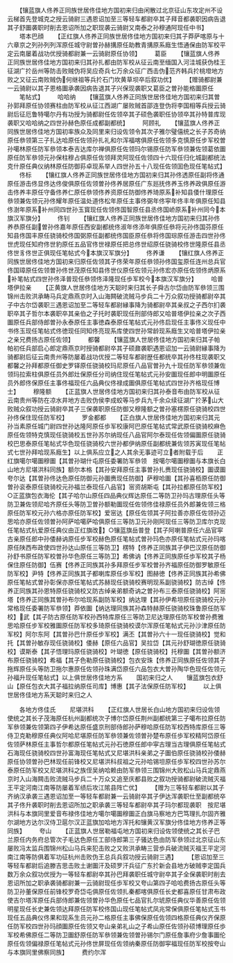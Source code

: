 <!-- { "loadSidebar": true } -->
　　【镶蓝旗人佟养正同族世居佟佳地方国初来归由闲散过北京征山东攻定州不设云梯首先登城克之授云骑尉三遇恩诏加至三等轻车都尉卒其子拜音都袭职因病告退其子舒圗袭职时削去恩诏所加之职现袭云骑尉又南泰之孙穆通阿现任中书】
　　塔本巴顔
　　【正红旗人佟养正同族世居佟佳地方国初来归其子莽萨喀原与十六章京之列孙列列浑原任城守尉曽孙赫搆原任助教青搆原系廕生悟通保由防军校平定云南屡着战功优授骑都尉兼一云骑尉原任协领】
　　葛臣
　　【镶蓝旗人佟养正同族世居佟佳地方国初来归其孙扎都由防军校从征云南至缅国入河洼城获伪桂王征湖广扵岳州等防击败贼伪将吴应奇兵七万余众征广西击伪范齐韩兵扵桃墱地方败之又征云南败贼伪何继祖等兵扵石门坎黄草坝卒后叙功优】
　　【赠骑都尉兼一云骑尉以其子恩格圗承袭因病告退其子兴保现袭职又葛臣之曽孙能格圗原任
　　笔帖式】
　　哈哈纳
　　【镶蓝旗人佟养正同族世居佟佳地方国初来归其曽孙郭拜原任协领赛柱由防军校从征江西湖广屡败贼首邵连登伪将李国相等兵授云骑尉后征厄鲁特噶尔丹有功授为骑都尉任佐领卒其子硕色袭职任协领卒其孙特普库现袭职又哈哈纳之四世孙赫色原任成都副都统】
　　阿顾礼
　　【镶蓝旗人佟养正同族世居佟佳地方国初率族众及同里来归设佐领令其次子雅尔璧僖统之长子苏奇纳原任叅领第三子扎达哈原任佐领孙扎礼和尔浑福喀俱原任佐领多克慎原任步军校曽孙噶林原任防军叅领本泰吉达库尔禅俱原任佐领玛尔锡原任防军叅领兼佐领葛依圗原任防军叅领元孙保柱穆占俱原任佐领拜灵阿现任佐领四十六现任归化城副都统法克什原任典仪纳林原任防御荪卓现系举人四世孙五十八现任佐领囬色现任笔帖式】
　　佟标
　　【镶红旗人佟养正同族世居佟佳地方国初来归其孙佟透原任副将佟通原任游击佟显佟达佟俊俱原任佐领曽孙佟养居原任广东廵抚佟养玉佟养政俱原任游击佟养丰原任守备佟养仁原任叅领佟养资原任防御佟养琦原系补知县倭什理原任叅领兼佐领元孙佟耀年原任温处道佟松年原任主事佟弼年佟寜年佟丰年俱原任知县佟澍年原系补州同四世孙玉寳现任佐领佟国智原任县丞佟国峤原系补州同今本旗汉军旗分】
　　佟钊
　　【镶红旗人佟养正同族世居佟佳地方国初来归其孙佟养恭原任副曽孙佟嘉年原任西安副都统佟淑年佟添年俱原任叅将元孙佟国芬原任知县佟国丰原任骁骑校佟国弼原任副都统佟国臣原任叅将佟国琮原任游击四世孙佟世虎现任知府佟世豹原任五品官佟世禄原任把总佟世绍原任骁骑校佟世隆原任县丞佟世豸佟世正俱现任笔帖式今本旗汉军旗分】
　　佟养谦
　　【镶红旗人佟养正同族世居佟佳地方国初来归原任佐领其子佟荣年原任叅领孙佟国玺原任连州总兵官佟国璋原任佐领曽孙佟世茂原任知县佟世仪原任佐领元孙佟宏亦原任佐领佟炳原系补笔帖式四世孙佟泽普现任叅领佟泽隆现任歩军校今本旗汉军旗分】
　　哈普塔伊拉亲
　　【正黄旗人世居佟佳地方天聪时来归其长子舜古尔岱由防军叅领三围锦州击败洪承畴马兵定鼎燕京时入山海闗破流贼马步兵二十万众叙功授骑都尉卒其子中古尔岱袭职三遇恩诏加至二等轻车都尉縁事降为骑都尉卒其亲叔之子西尔扪袭职卒其子哲尔本袭职卒其亲伯之子托时袭职现任刑部侍郎又哈普塔伊拉亲之次子西圗原任兵部侍郎曽孙永泰原任主事徳森泰原任笔帖式元孙佟启现任主事佟义现任中书佟玉现任笔帖式佟徳现任同知佟亮现系库使四世孙常龄现系廕生又哈普塔伊拉亲之亲兄费扬古原任佐领】
　　都馨
　　【镶蓝旗人世居佟佳地方国初来归其子帕帕初任兵部启心郎定鼎燕京时授骑都尉卒其子硕鼐袭职遇恩诏加一云骑尉縁事降为骑都尉后征云南贵州等防屡着战功优授二等轻车都尉歴任都统卒其孙佟柱现袭职又都馨之孙拜都原任御史罗铎原任骁骑校玛尼原任八品官曽孙九十现任防军叅领兼佐领玛拉索柱俱原任员外郎灶保原任分司纳住现任笔帖式元孙安圗现任郎中明圗原任员外郎佟保原任主事佟福现任六品典仪佟禄成圗俱原任笔帖式四世孙齐格现任博士】
　　穆隆额
　　【正蓝旗人世居佟佳地方国初来归其孙泰音布由防军校从征云南贵州等防在凉水井地方击败伪侯李成蛟等马步兵九千余众续征湖广扵茅山大败贼众叙功授云骑尉卒其子三保袭职原任防御又穆隆额之曽孙塞楞原任骁骑校四世孙佟保住现任防军校】
　　罗金都都
　　【正白旗人世居佟佳地方国初来归其元孙当素原任城门尉四世孙达隆阿原任歩军校康阿巴原任笔帖式常武原任骁骑校麻色原任佐领特克慎现任骁骑校五世孙苏尔纳现任八品官阿尔泰现任佐领偏圗原任骁骑校巴思泰原任笔帖式华色现任骁骑校六世孙都伊纳原任副都统兼佐领苏寅现任笔帖式七世孙拜哈现系廕生】以上俱系应立之人其余无事迹可立者附载于后
　　正红旗噶尔噶圗穆圗【其曽孙瑚什屯原任委署防军叅领　按噶尔噶圗穆圗与本旗长白山地方尼堪洪科同族】额尔本格【其孙安拜原任主事曽孙扎赉现任骁骑校】圗谟圗夸尔达【其曽孙佟达色原任防御元孙圗赉现任防御】萨穆哈圗【其孙喜栢原任防御曽孙衮泰原任骁骑校元孙福兰泰现任八品官】宻资胡斯屯【其孙拉都原任防军校】○正蓝旗包衣海伦【其子哈尔山原任四品典仪辉达原任二等防卫孙玛古理原任头等防卫兼佐领尼哈齐原任头等防卫曽孙额勒圗现任佐领佟佳禄原任员外郎兼佐领三格原任防军校元孙六格亦原任防军校】爱宻达【原任佐领其子阿拉善亦原任佐领孙迈思哈亦原任佐领曽孙阿萨哈噶萨哈俱原任三等防卫元孙刚阿现任三等防卫库尔克现任笔帖式杭爱原任典仪由正红旗改】○镶蓝旗岳普登【其子阿喇普原任六品官寜古亲原任郎中孙倭赫讷原任步军校赫色原任笔帖式曽孙玛色亦原任笔帖式元孙玛喀原任陕西布政使四世孙达山原任三等防卫】楞特【佟养正同族其子伊巴汉原任防御孙舒书原任防军校曽孙华色原任三等防卫】希佛讷【佟养正同族原任歩军校其子杨保住原任防御】伍赛【佟养正同族其孙多拜原任步军校曽孙齐福原任防御罗敏原任防军校】尹特【佟养正同族其子都喇库原任歩军校】图赫徳【佟养正同族其孙希佛原任笔帖式曽孙彰保亦原任笔帖式苏赫现任骁骑校赛明现系副骁骑校】防古绰【佟养正同族其孙恩特原任骁骑校又防古绰亲弟额奇讷之曽孙布三泰原任骁骑校】阿宻塔【佟养正同族其曽孙布尔哈现系副防军校】纳达理【其孙伊希坦原任骁骑校元孙常格现任委署防军叅领】莽依圗【纳达理同族其孙森特赫原任骁骑校珠鲁原任防军校】武【其子防古原任防军校孙西特库原任三等防卫尼达理原任防军校曽孙费雅思哈原任步军校雅圗原任防军校多琦原任骁骑校谟尔浑原任笔帖式元孙沙津原任防军校】阿尔东阿【其曽孙巴什原任步军校】满丕【其曽孙六十一现任骁骑校】觉和托【其曽孙敏存现任骁骑校】倭赫【原任六品官】吴拉岱【其元孙舒瑚徳原任骁骑校】谟斯泰【其子悟理玛原任骁骑校】叶瑚徳【原任骁骑校】托穆圗【其曽孙额济布原任骁骑校】希福【其子色勒原任骁骑校】包衣安珠【佟养正同族原任佐领其子拖辉原任头等防卫拖尔惠原任佐领孙珠满岱原任六品包衣大曽孙陶华色现任佐领元孙福升现任笔帖式】以上俱世居佟佳地方系
　　国初来归之人
　　镶蓝旗包衣舒山【原任包衣大其子福拉纳原任司库】博惠【其子法保原任防军校】
　　以上俱世居佟佳地方系天聪时来归之人















　　各地方佟佳氏
　　尼堪洪科
　　【正红旗人世居长白山地方国初来归设佐领使统之其长子茂海原任杭州副都统次子博尔岱原任荆州副都统第三子噶布拉原任防军叅领兼佐领第四子伊希达原任盛京刑部侍郎孙萨穆哈原任防军校西特库原任三等侍卫克勒穆原任典仪阿哈尼堪原任防军叅领兼佐领曽孙楚布原任歩军校精阿岱原任佐领萨林原任主事哲尔都原任笔帖式元孙石徳原任郎中寜古理当古理俱原任笔帖式石海现任骁骑校四世孙富海现任笔帖式又尼堪洪科亲弟之子圗伯原任骁骑校孙倭赫原任协领曽孙巴林现任前锋校又尼堪洪科叔祖之元孙哈锡坦原任歩军校四世孙苏尔泰原任防军校又尼堪洪科之族侄吴纳哈赖由防军叅领三围锦州大败松山马兵定鼎燕京时入山海闗击败流贼马步兵二十万众又追至庆都县败之叙功授骑都尉破流贼灭福王平定河南江南等防屡着军绩后攻江隂县阵亡优】
　　【赠为三等轻车都尉以其子齐纳汉承袭三遇恩诏加至一等轻车都尉兼一云骑尉卒其子伊达浑袭职仕至副都统卒其子佟升袭职时削去恩诏所加之职承袭三等轻车都尉卒其子玛尔都现袭职　按尼堪洪科与本旗同里爱音布禄佟佳地方噶尔噶圗穆圗正白旗马察地方巴笃理扎尔固齐雅尔湖地方达尔汉侍卫扈尔汉正蓝旗加哈地方浑托和镶黄汉军旗分佟佳地方佟养正等同族】
　　夸山
　　【正蓝旗人世居勒福屯地方国初来归设佐领使统之其长子巴兰原任内务府总管次子毛达色原任工部侍郎第三子骚达色由防军叅领过北京征山东屡败冯太监兵围锦州松山马兵来犯击败之又败洪承畴三营歩兵破流贼灭福王平定河南江南等防俱着军功征杭州击败伪王总兵兵叙功授云骑尉三遇】
　　【恩诏加至三等轻车都尉后追滕吉思击败土谢圗汗及硕罗汗兵征广东扵新会县地方破贼李定国兵数万余众叙功优授为一等轻车都尉卒其孙巴拜袭职任城守尉卒其子全保袭职时削去恩诏所加之职承袭骑都尉兼一云骑尉现任歩军校又夸山第四子哈哈费扬古原任头等防卫孙董保原任前锋校罗奇岱屯俱原任佐领扎秦都喀俱原任长史都喜原任甘肃布政使吉尔塔浑原任兵部侍郎兼佐领曽孙华色原任七品官扎尔琥原任典仪华善原任佐领明星现任长史兼佐领达拜原任防军校佟国山现任笔帖式凤兆常保俱原任笔帖式玉书现任五品典仪佟果和现系生员元孙二格原任主事佛保原任佐领四格原任典仪齐保原任防军校四世孙玛顔圗原任佐领又夸山亲弟礼山之子希山原任佐领孙硕博理原任歩军校希佛原任二等防卫圗舒原任防军叅领兼佐领曽孙锡尔门原任詹事府少詹事圗伦原任佐领偏禄原任笔帖式元孙佟世屏现任佐领纳秦原任防御寜福现任防军校按夸山与本旗同里佛察同族】
　　费约尔浑
